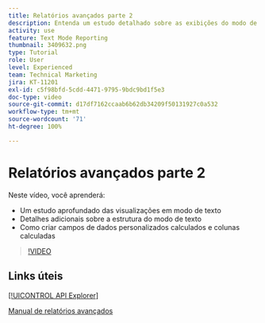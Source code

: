 ```yaml
---
title: Relatórios avançados parte 2
description: Entenda um estudo detalhado sobre as exibições do modo de texto, detalhes adicionais sobre a estrutura do modo de texto, dados personalizados calculados e colunas calculadas.
activity: use
feature: Text Mode Reporting
thumbnail: 3409632.png
type: Tutorial
role: User
level: Experienced
team: Technical Marketing
jira: KT-11201
exl-id: c5f98bfd-5cdd-4471-9795-9bdc9bd1f5e3
doc-type: video
source-git-commit: d17df7162ccaab6b62db34209f50131927c0a532
workflow-type: tm+mt
source-wordcount: '71'
ht-degree: 100%

---
```


# Relatórios avançados parte 2

Neste vídeo, você aprenderá:

* Um estudo aprofundado das visualizações em modo de texto
* Detalhes adicionais sobre a estrutura do modo de texto
* Como criar campos de dados personalizados calculados e colunas calculadas

>[!VIDEO](https://video.tv.adobe.com/v/3409634/?quality=12&learn=on&enablevpops)

## Links úteis

[[!UICONTROL API Explorer]](https://developer.adobe.com/workfront/api-explorer/)

[Manual de relatórios avançados](/help/assets/advanced-reporting-manual.pdf)

